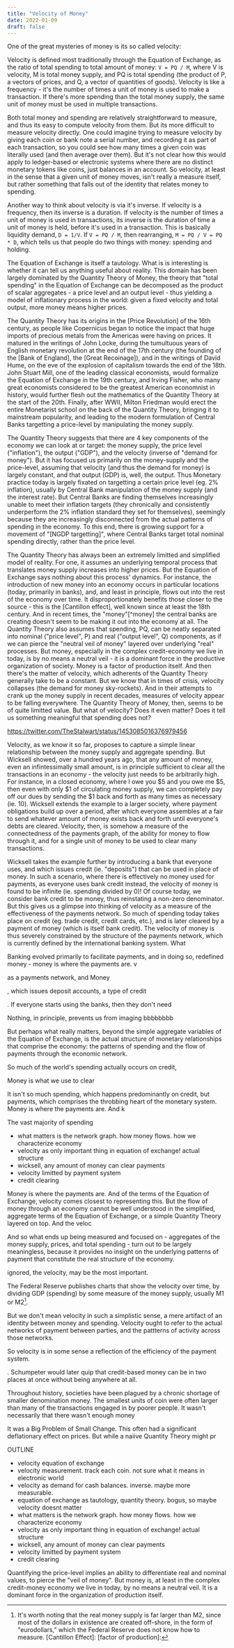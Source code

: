 ```yaml
---
title: "Velocity of Money"
date: 2022-01-09
draft: false 
---
```


One of the great mysteries of money is its so called velocity:




Velocity is defined most traditionally through the Equation of Exchange,
as the ratio of total spending to total amount of money: `V = PQ / M`, where V
is velocity, M is total money supply, and PQ is total spending (the product of
P, a vectors of prices, and Q, a vector of quantities of goods). 
Velocity is like a frequency - it's the number of times a unit of money is used to make a transaction. 
If there's more spending than the total money supply, the same unit of money must be used in multiple transactions.

Both total money and spending are relatively straightforward to measure, 
and thus its easy to compute velocity from them. But its more difficult to measure velocity directly.
One could imagine trying to measure velocity by giving each coin or
bank note a serial number, and recording it as part of each transaction, so you
could see how many times a given coin was literally used (and then average over
them). But it's not clear how this would apply to ledger-based or electronic systems where there are 
no distinct monetary tokens like coins, just balances in an account. So
velocity, at least in the sense that a given unit of money moves,
isn't really a measure itself, but rather something that falls out of
the identity that relates money to spending.

Another way to think about velocity is via it's inverse. If velocity is a
frequency, then its inverse is a duration. If velocity is the number of times a
unit of money is used in transactions, its inverse is the duration of time a unit of money is
held, before it's used in a transaction. This is basically liquidity demand, `D = 1/V`.
If `V = PQ / M`, then rearranging, `M = PQ / V = PQ * D`, which tells us that people do two things with money: spending and holding.

The Equation of Exchange is itself a tautology. What is is interesting is
whether it can tell us anything useful about reality. 
This domain has been largely dominated by the Quantity Theory of Money,
the theory that "total spending" in the Equation of Exchange can be decomposed
as the product of scalar aggregates - a price level and an output level - thus
yielding a model of inflationary process in the world: 
given a fixed velocity and total output, more money means higher prices.

The Quantity Theory has its origins in the [Price Revolution] of the 16th
century, as people like Copernicus began to notice the impact that huge
imports of precious metals from the Americas were having on prices. It matured
in the writings of John Locke, during the tumultuous years of English monetary
revolution at the end of the 17th century (the founding of the [Bank of England],
the [Great Recoinage]), and in the writings of David Hume,
on the eve of the explosion of capitalism towards the end of the 18th. John
Stuart Mill, one of the leading classical economists, would formalize the Equation of Exchange in the 19th century, and
Irving Fisher, who many great economists considered to be the greatest American economnist in history, 
would further flesh out the mathematics of the Quantity Theory at the start of the 20th. 
Finally, after WWII, Milton Friedman would erect the entire Monetarist school on the back of the Quantity Theory, bringing it 
to mainstream popularity, and leading to the modern
formulation of Central Banks targetting a price-level by manipulating the money
supply.

The Quantity Theory suggests that there are 4 key components of the economy
we can look at or target: the money supply, the price level ("inflation"), the output ("GDP"), and the 
velocity (inverse of "demand for money"). But it has focused us primarily on the money-supply and the price-level, 
assuming that velocity (and thus the demand for money) is largely constant, and that output (GDP) is, well, the output. 
Thus Monetary practice today is largely fixated on targetting a certain price level (eg. 2% inflation), usually by
Central Bank manipulation of the money supply (and the interest rate). But Central
Banks are finding themselves increasingly unable to meet their inflation targets
(they chronically and consistently underperform the 2% inflation standard they set for
themselves), seemingly because they are increasingly disconnected from the
actual patterns of spending in the economy. To this end, there is growing
support for a movement of "[NGDP targetting]", where Central Banks target
total nominal spending directly, rather than the price level.

The Quantity Theory has always been an extremely limitted and simplified model
of reality. For one, it assumes an underlying temporal process that translates money supply increases into higher prices.
But the Equation of Exchange says nothing about this process' dynamics. For instance, the introduction of new money into an
economy occurs in particular locations (today, primarily in banks), and, and least in principle, flows out into the rest of the
economy over time. It disproportionately benefits those closer to the source - 
this is the [Cantillon effect], well known since at least the 18th century. And in recent times, the "money"[^money] the central banks 
are creating doesn't seem to be making it out into the economy at all. 
The Quantity Theory also assumes that spending, PQ, can be neatly separated into nominal ("price level", P) and real ("output level", Q) components, as
if we can pierce the "neutral veil of money" layered over underlying "real" processes.
But money, especially in the complex credit-economy we live in today, is
by no means a neutral veil - it is a dominant force in the productive organization of society.
Money is a factor of production itself. And then there's the matter of velocity,
which adherents of the Quantity Theory generally take to be a constant. But we
know that in times of crisis, velocity collapses (the demand for money
sky-rockets). And in their attempts to crank up the money supply in recent decades, measures of velocity appear to be falling everywhere.
The Quantity Theory of Money, then, seems to be of quite limitted value. But what of velocity? Does it
even matter? Does it tell us something meaningful that spending does not?

https://twitter.com/TheStalwart/status/1453085016376979456

Velocity, as we know it so far, proposes to capture a simple linear relationship
between the money supply and aggregate spending. But Wicksell showed, 
over a hundred years ago, that any amount of money,
even an infintessimally small amount, is in principle sufficient to clear all
the transactions in an economy - the velocity just needs to be arbitrarily high.
For instance, in a closed economy, where I owe you $5 and you owe me $5, then even with 
only $1 of circulating money supply, we can completely pay off our dues by
sending the $1 back and forth as many times as necessary (ie. 10).
Wicksell extends the example to a larger
society, where payment obligations build up over a period, after which everyone
assembles at a fair to send whatever amount of money exists back and forth until
everyone's debts are cleared. Velocity, then, is somehow a measure of the connectedness of the payments graph,
of the ability for money to flow through it, and for a single unit of money to
be used to clear many transactions. 

Wicksell takes the example further by introducing a bank that everyone uses, and
which issues credit (ie. "deposits") that can be used in place of money. 
In such a scenario, where there is effectively no money used for payments, as everyone uses bank credit instead, 
the velocity of money is found to be infinite (ie. spending divided by 0)! Of course today, we consider bank 
credit to be money, thus reinstating a non-zero denominator. But this gives us a
glimpse into thinking of velocity as a measure of the effectiveness of the
payments network. So much of spending today takes place on credit (eg. trade credit, credit cards, etc.), and is later
cleared by a payment of money (which is itself bank credit). The velocity of money is thus severely constrained by
the structure of the payments network, which is currently defined by the
international banking system. What 

Banking evolved primarily to facilitate payments, and in doing
so, redefined money - money is where the payments are. v



as a payments network, and Money



, which issues deposit accounts, 
a type of credit 

. If everyone
starts using the banks, then they don't need 


Nothing, in principle, prevents us from
imaging bbbbbbbb



But perhaps what really
matters, beyond the simple aggregate variables of the Equation of Exchange, 
is the actual structure of monetary relationships that comprise the economy: 
the patterns of spending and the flow of payments through the economic network.

So much of the world's spending actually occurs on credit,

Money is what we use
to clear 



It isn't so much spending, which happens predominantly on credit, but payments, 
which comprises the throbbing heart of the monetary system. Money is where the
payments are. And k

The vast majority of spending 



- what matters is the network graph. how money flows. how we characterize
  economy
- velocity as only important thing in equation of exchange! actual structure
- wicksell, any amount of money can clear payments
- velocity limitted by payment system
- credit clearing



Money is where the payments are. And of the terms of the Equation of Exchange,
velocity comes closest to representing this. But the flow of money
through an economy cannot be well understood in the simplified, aggregate terms
of the Equation of Exchange, or a simple Quantity Theory layered on top. 
And the veloc


And so what ends up being measured and focused on - aggregates of the money supply, prices,
and total spending - turn out to be largely meaningless, because it provides no insight
on the underlying patterns of payment that constitute the real structure of the
economy. 

ignored, the velocity, may be the most important.

The Federal Reserve publishes charts that show the
velocity over time, by dividing GDP (spending) by some measure of the money supply, usually
M1 or M2[^money-supply]. 


But we don't mean velocity in such a simplistic sense, a mere artifact of an
identity between money and spending. Velocity ought to refer to the actual
networks of payment between parties, and the pattterns of activity across those
networks. 



So velocity is in some sense a reflection of the efficiency of the payment
system. 


. Schumpeter would later quip that credit-based
money can be in two places at once without being anywhere at all.

Throughout history, societies have been plagued by a chronic shortage of smaller
denomination money. The smallest units of coin were often larger than many of
the transactions engaged in by poorer people. It wasn't necessarily that there
wasn't enough money 

It was a Big Problem of Small
Change. This often had a significant deflationary effect on prices. But while a
naiive Quantity Theory might pr

OUTLINE
- velocity equation of exchange
- velocity measurement. track each coin. not sure what it means in electronic
  world
- velocity as demand for cash balances. inverse. maybe more measurable.
- equation of exchange as tautology, quantity theory. bogus, so maybe velocity
  doesnt matter
- what matters is the network graph. how money flows. how we characterize
  economy
- velocity as only important thing in equation of exchange! actual structure
- wicksell, any amount of money can clear payments
- velocity limitted by payment system
- credit clearing





[^money-supply]: It's worth noting that the real money supply is far larger than
  M2, since most of the dollars in existence are created off-shore, in the form
  of "eurodollars," which the Federal Reserve does not know how to measure.
[Cantillon Effect]: 
[factor of production]: 




Quantifying the price-level implies an ability to differentiate real and nominal values, 
to pierce the "veil of money". But money is, at least in the complex
credit-money economy we live in today, by no means a neutral veil. It is a
dominant force in the organization of production itself.

